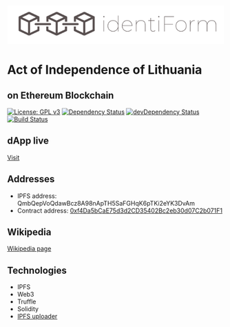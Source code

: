 <p align="center">
  <a href="https://blockchain.talaikis.com/">
    <img alt="identiForm" src="https://github.com/Identiform/website/blob/master/src/assets/img/logo.png" width="683">
  </a>
</p>

# Act of Independence of Lithuania
## on Ethereum Blockchain

[![License: GPL v3](https://img.shields.io/badge/License-GPL%20v3-blue.svg)](https://www.gnu.org/licenses/gpl-3.0)
[![Dependency Status](https://david-dm.org/TalaikisInc/actofindependence.svg)](https://david-dm.org/TalaikisInc/actofindependence)
[![devDependency Status](https://david-dm.org/TalaikisInc/actofindependence/dev-status.svg)](https://david-dm.org/TalaikisInc/actofindependence/?type=dev)
[![Build Status](https://travis-ci.org/TalaikisInc/actofindependence.svg?branch=master)](https://travis-ci.org/TalaikisInc/actofindependence)

## dApp live

[Visit](https://act.talaikis.com)

## Addresses

* IPFS address: QmbQepVoQdawBcz8A98nApTH5SaFGHqK6pTKi2eYK3DvAm
* Contract address: [0xf4Da5bCaE75d3d2CD35402Bc2eb30d07C2b071F1](https://etherscan.io/address/0xf4Da5bCaE75d3d2CD35402Bc2eb30d07C2b071F1)

## Wikipedia

[Wikipedia page](https://en.wikipedia.org/wiki/Act_of_Independence_of_Lithuania)

## Technologies

* IPFS
* Web3
* Truffle
* Solidity
* [IPFS uploader](https://github.com/TalaikisInc/ipfs-uploader)

